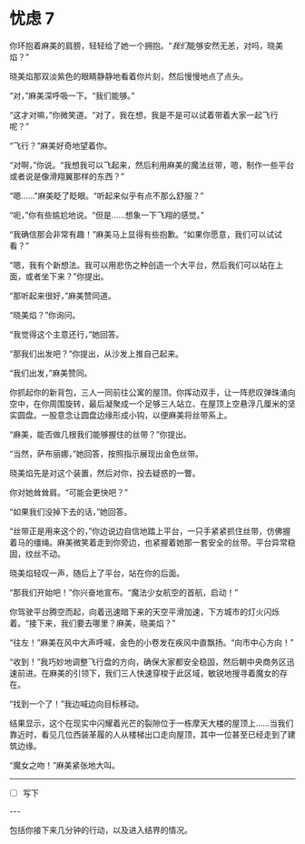 # 忧虑 7

你环抱着麻美的肩膀，轻轻给了她一个拥抱。“*我们*能够安然无恙，对吗，晓美焰？”

晓美焰那双淡紫色的眼睛静静地看着你片刻，然后慢慢地点了点头。

“对，”麻美深呼吸一下。“我们能够。”

“这才对嘛，”你微笑道。“对了，我在想，我是不是可以试着带着大家一起飞行呢？”

“飞行？”麻美好奇地望着你。

“对啊，”你说。“我想我可以飞起来，然后利用麻美的魔法丝带，嗯，制作一些平台或者说是像滑翔翼那样的东西？”

“嗯……”麻美眨了眨眼。“听起来似乎有点不那么舒服？”

“呃，”你有些尴尬地说。“但是……想象一下飞翔的感觉。”

“我确信那会非常有趣！”麻美马上显得有些抱歉。“如果你愿意，我们可以试试看？”

“嗯，我有个新想法。我可以用悲伤之种创造一个大平台，然后我们可以站在上面，或者坐下来？”你提出。

“那听起来很好，”麻美赞同道。

“晓美焰？”你询问。

“我觉得这个主意还行，”她回答。

“那我们出发吧？”你提出，从沙发上推自己起来。

“我们出发，”麻美赞同。

你抓起你的新背包，三人一同前往公寓的屋顶。你挥动双手，让一阵悲叹弹珠涌向空中，在你周围旋转，最后凝聚成一个足够三人站立、在屋顶上空悬浮几厘米的坚实圆盘。一股意念让圆盘边缘形成小钩，以便麻美将丝带系上。

“麻美，能否做几根我们能够握住的丝带？”你提出。

“当然，萨布丽娜，”她回答，按照指示展现出金色丝带。

晓美焰先是对这个装置，然后对你，投去疑惑的一瞥。

你对她耸耸肩。“可能会更快吧？”

“如果我们没掉下去的话，”她回答。

“丝带正是用来这个的，”你边说边自信地踏上平台，一只手紧紧抓住丝带，仿佛握着马的缰绳。麻美微笑着走到你旁边，也紧握着她那一套安全的丝带。平台异常稳固，纹丝不动。

晓美焰轻叹一声，随后上了平台，站在你的后面。

“那我们开始吧！”你兴奋地宣布。“魔法少女航空的首航，启动！”

你驾驶平台腾空而起，向着迅速暗下来的天空平滑加速，下方城市的灯火闪烁着。“接下来，我们要去哪里？麻美，晓美焰？”

“往左！”麻美在风中大声呼喊，金色的小卷发在疾风中直飘扬。“向市中心方向！”

“收到！”我巧妙地调整飞行盘的方向，确保大家都安全稳固，然后朝中央商务区迅速前进。在麻美的引领下，我们三人快速穿梭于此区域，敏锐地搜寻着魔女的存在。

“找到一个了！”我边喊边向目标移动。

结果显示，这个在现实中闪耀着光芒的裂隙位于一栋摩天大楼的屋顶上……当我们靠近时，看见几位西装革履的人从楼梯出口走向屋顶，其中一位甚至已经走到了建筑边缘。

“魔女之吻！”麻美紧张地大叫。

---

- [ ] 写下

---​

包括你接下来几分钟的行动，以及进入结界的情况。
